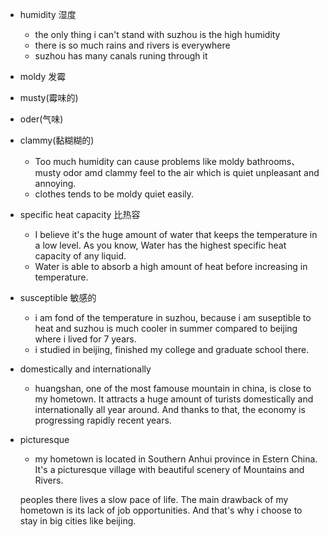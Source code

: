 - humidity 湿度
    - the only thing i can't stand with suzhou is the high humidity
    - there is so much rains and rivers is everywhere
    - suzhou has many canals runing through it

- moldy 发霉
- musty(霉味的)
- oder(气味)
- clammy(黏糊糊的)
    - Too much humidity can cause problems like moldy bathrooms、 musty odor amd clammy feel to the air which is quiet unpleasant and annoying.
    - clothes tends to be moldy quiet easily.

- specific heat capacity 比热容
    - I believe it's the huge amount of water that keeps the temperature in a low level. As you know, Water has the highest specific heat capacity of any liquid.
    - Water is able to absorb a high amount of heat before increasing in temperature.

- susceptible 敏感的
    - i am fond of the temperature in suzhou, because i am suseptible to heat and suzhou is much cooler in summer compared to beijing where i lived for 7 years.
    - i studied in beijing, finished my college and graduate school there.

- domestically and internationally
    - huangshan, one of the most famouse mountain in china, is close to my hometown. It attracts a huge amount of turists domestically and internationally all year around. And thanks to that, the economy is progressing rapidly recent years.

- picturesque
    - my hometown is located in Southern Anhui province in Estern China. It's a picturesque village with beautiful scenery of Mountains and Rivers. 
    
    
    peoples there lives a slow pace of life. The main drawback of my hometown is its lack of job opportunities. And that's why i choose to stay in big cities like beijing. 